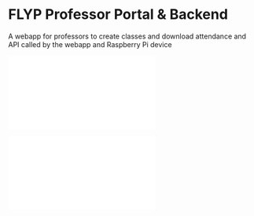 # FLYP Professor Portal & Backend
A webapp for professors to create classes and download attendance and API called by the webapp and Raspberry Pi device

![Backend Readme](backend/README.md)

![Frontend Readme](frontend/README.md)